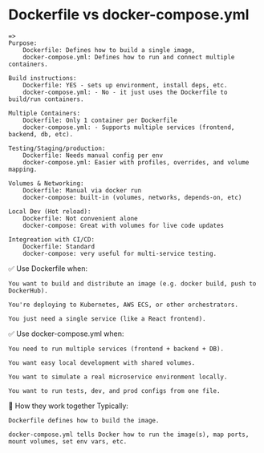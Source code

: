 # Dockerfile vs docker-compose.yml  
    =>
    Purpose: 
        Dockerfile: Defines how to build a single image,
        docker-compose.yml: Defines how to run and connect multiple containers.

    Build instructions:
        Dockerfile: YES - sets up environment, install deps, etc.
        docker-compose.yml: - No - it just uses the Dockerfile to build/run containers.

    Multiple Containers:
        Dockerfile: Only 1 container per Dockerfile
        docker-compose.yml: - Supports multiple services (frontend, backend, db, etc).

    Testing/Staging/production:
        Dockerfile: Needs manual config per env
        docker-compose.yml: Easier with profiles, overrides, and volume mapping.

    Volumes & Networking:
        Dockerfile: Manual via docker run
        docker-compose: built-in (volumes, networks, depends-on, etc)

    Local Dev (Hot reload):
        Dockerfile: Not convenient alone
        docker-compose: Great with volumes for live code updates

    Integreation with CI/CD:
        Dockerfile: Standard
        docker-compose: very useful for multi-service testing.



✅ Use Dockerfile when:

    You want to build and distribute an image (e.g. docker build, push to DockerHub).
    
    You're deploying to Kubernetes, AWS ECS, or other orchestrators.
    
    You just need a single service (like a React frontend).

✅ Use docker-compose.yml when:

    You need to run multiple services (frontend + backend + DB).
    
    You want easy local development with shared volumes.
    
    You want to simulate a real microservice environment locally.
    
    You want to run tests, dev, and prod configs from one file.

🚀 How they work together
Typically:

    Dockerfile defines how to build the image.

    docker-compose.yml tells Docker how to run the image(s), map ports, mount volumes, set env vars, etc.

